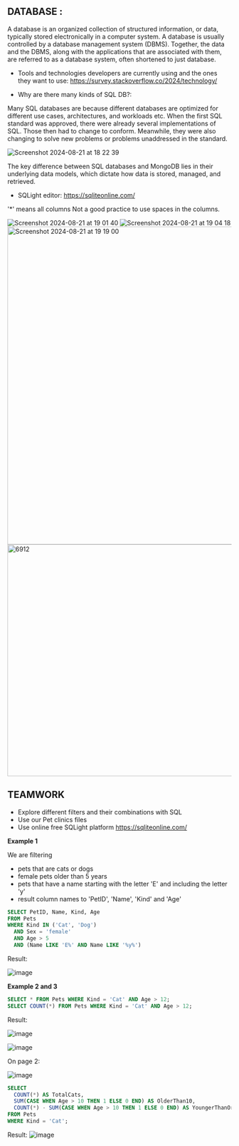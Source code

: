 ## DATABASE :
A database is an organized collection of structured information, or data, typically stored electronically in a computer system. 
A database is usually controlled by a database management system (DBMS). 
Together, the data and the DBMS, along with the applications that are associated with them, are referred to as a database system, often shortened to just database.

* Tools and technologies developers are currently using and the ones they want to use:
https://survey.stackoverflow.co/2024/technology/

* Why are there many kinds of SQL DB?: 

Many SQL databases are because different databases are optimized for different use cases, architectures, and workloads etc.
When the first SQL standard was approved, there were already several implementations of SQL. 
Those then had to change to conform. Meanwhile, they were also changing to solve new problems or problems unaddressed in the standard.

![Screenshot 2024-08-21 at 18 22 39](https://github.com/user-attachments/assets/c4a7a324-766a-4dcf-a0f6-070d61b98d87)

The key difference between SQL databases and MongoDB lies in their underlying data models, which dictate how data is stored, managed, and retrieved.

* SQLight editor:
  https://sqliteonline.com/

'*' means all columns
Not a good practice to use spaces in the columns.

![Screenshot 2024-08-21 at 19 01 40](https://github.com/user-attachments/assets/291ca5b7-9ff6-4fc5-a72f-de4b69b8e789)
![Screenshot 2024-08-21 at 19 04 18](https://github.com/user-attachments/assets/90a6013c-5970-4b28-9d78-2258e29fa551)
<img width="713" alt="Screenshot 2024-08-21 at 19 19 00" src="https://github.com/user-attachments/assets/3049bba3-55cf-454d-a759-bec05c31ce03">
<img width="520" alt="6912" src="https://github.com/user-attachments/assets/16dfa588-e8a7-4465-83ae-2553814712bb">

## TEAMWORK 
* Explore different filters and their combinations with SQL
* Use our Pet clinics files
* Use online free SQLight platform https://sqliteonline.com/

**Example 1**

We are filtering 
* pets that are cats or dogs
* female pets older than 5 years
* pets that have a name starting with the letter 'E' and including the letter 'y'
* result column names to 'PetID', 'Name', 'Kind' and 'Age'

```sql
SELECT PetID, Name, Kind, Age
FROM Pets 
WHERE Kind IN ('Cat', 'Dog') 
  AND Sex = 'female' 
  AND Age > 5 
  AND (Name LIKE 'E%' AND Name LIKE '%y%')
```

Result:

![image](https://github.com/user-attachments/assets/4e290a8f-9aa0-4f4c-988a-064a66cfa7fa)


**Example 2 and 3**

```sql
SELECT * FROM Pets WHERE Kind = 'Cat' AND Age > 12;
SELECT COUNT(*) FROM Pets WHERE Kind = 'Cat' AND Age > 12;
```

Result:

![image](https://github.com/user-attachments/assets/a55eb909-6dbc-478f-b523-72c001929de2)

![image](https://github.com/user-attachments/assets/14e711a7-21ed-4df5-ac75-bf8ff9457f93)


On page 2: 


![image](https://github.com/user-attachments/assets/dcc97a67-5082-4277-b012-a5d4c75e743b)




  ```sql
SELECT 
    COUNT(*) AS TotalCats, 
    SUM(CASE WHEN Age > 10 THEN 1 ELSE 0 END) AS OlderThan10, 
    COUNT(*) - SUM(CASE WHEN Age > 10 THEN 1 ELSE 0 END) AS YoungerThanOrEqualTo10
FROM Pets 
WHERE Kind = 'Cat';
```

Result: 
![image](https://github.com/user-attachments/assets/ba1f2d30-64f4-48df-af8c-d90020070e28)





